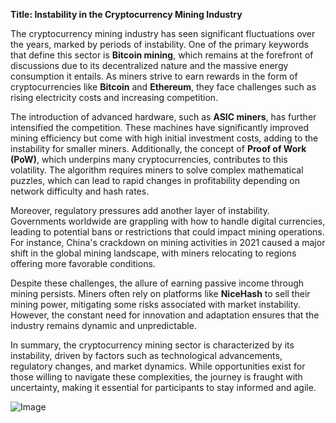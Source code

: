 **Title: Instability in the Cryptocurrency Mining Industry**

The cryptocurrency mining industry has seen significant fluctuations over the years, marked by periods of instability. One of the primary keywords that define this sector is **Bitcoin mining**, which remains at the forefront of discussions due to its decentralized nature and the massive energy consumption it entails. As miners strive to earn rewards in the form of cryptocurrencies like **Bitcoin** and **Ethereum**, they face challenges such as rising electricity costs and increasing competition.

The introduction of advanced hardware, such as **ASIC miners**, has further intensified the competition. These machines have significantly improved mining efficiency but come with high initial investment costs, adding to the instability for smaller miners. Additionally, the concept of **Proof of Work (PoW)**, which underpins many cryptocurrencies, contributes to this volatility. The algorithm requires miners to solve complex mathematical puzzles, which can lead to rapid changes in profitability depending on network difficulty and hash rates.

Moreover, regulatory pressures add another layer of instability. Governments worldwide are grappling with how to handle digital currencies, leading to potential bans or restrictions that could impact mining operations. For instance, China's crackdown on mining activities in 2021 caused a major shift in the global mining landscape, with miners relocating to regions offering more favorable conditions.

Despite these challenges, the allure of earning passive income through mining persists. Miners often rely on platforms like **NiceHash** to sell their mining power, mitigating some risks associated with market instability. However, the constant need for innovation and adaptation ensures that the industry remains dynamic and unpredictable.

In summary, the cryptocurrency mining sector is characterized by its instability, driven by factors such as technological advancements, regulatory changes, and market dynamics. While opportunities exist for those willing to navigate these complexities, the journey is fraught with uncertainty, making it essential for participants to stay informed and agile. 

![Image](https://github.com/user-attachments/assets/590b50a7-4459-4e76-8a31-559aed223621)